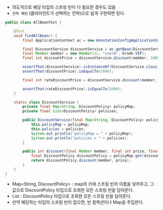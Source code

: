 - 의도적으로 해당 타입의 스프링 빈이 다 필요한 경우도 있음
- `전략 패턴` (클라이언트가 선택하는 전략)으로 쉽게 구현하면 된다.

```java
public class AllBeanTest {

    @Test
    void findAllBean() {
        final ApplicationContext ac = new AnnotationConfigApplicationContext(AutoAppConfig.class, DiscountService.class); // 스프링 빈에 등록

        final DiscountService discountService = ac.getBean(DiscountService.class);
        final Member member = new Member(1L, "userA", Grade.VIP);
        final int discountPrice = discountService.discount(member, 10000, "fixDiscountPolicy");

        assertThat(discountService).isInstanceOf(DiscountService.class);
        assertThat(discountPrice).isEqualTo(1000);

        final int rateDiscountPrice = discountService.discount(member, 20000, "rateDiscountPolicy");

        assertThat(rateDiscountPrice).isEqualTo(2000);
    }

    static class DiscountService {
        private final Map<String, DiscountPolicy> policyMap;
        private final List<DiscountPolicy> policies;

        public DiscountService(final Map<String, DiscountPolicy> policyMap, final List<DiscountPolicy> policies) {
            this.policyMap = policyMap;
            this.policies = policies;
            System.out.println("policyMap = " + policyMap);
            System.out.println("policies = " + policies);
        }

        public int discount(final Member member, final int price, final String discountCode) {
            final DiscountPolicy discountPolicy = policyMap.get(discountCode);
            return discountPolicy.discount(member, price);
        }
    }
}
```

- Map<String, DiscountPolicy> : map의 키에 스프링 빈의 이름을 넣어주고, 그 값으로 DiscountPolicy 타입으로 조회한 모든 스프링 빈을 담아준다.
- List<DiscountPolicy> : DiscountPolicy 타입으로 조회한 모든 스프링 빈을 담아준다.
- 만약 해당하는 타입의 스프링 빈이 없으면, 빈 컬렉션이나 Map을 주입한다.
